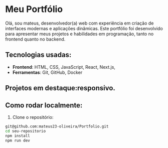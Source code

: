 # Meu Portfólio

Olá, sou mateus, desenvolvedor(a) web com experiência em criação de interfaces modernas e aplicações dinâmicas. Este portfólio foi desenvolvido para apresentar meus projetos e habilidades em programação, tanto no frontend quanto no backend.

## Tecnologias usadas:
- **Frontend**: HTML, CSS, JavaScript, React, Next.js, 
- **Ferramentas**: Git, GitHub, Docker

## Projetos em destaque:responsivo.

## Como rodar localmente:
1. Clone o repositório:
```bash
git@github.com:mateus23-oliveira/Portfolio.git
cd seu-repositorio
npm install
npm run dev
